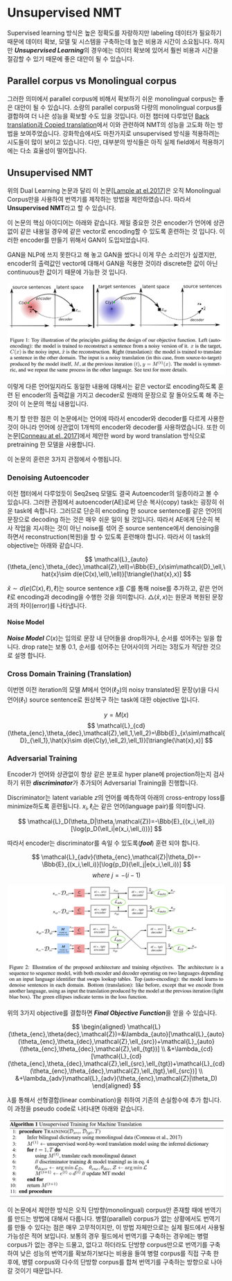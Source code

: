 # Unsupervised NMT

Supervised learning 방식은 높은 정확도를 자랑하지만 labeling 데이터가 필요하기 때문에 데이터 확보, 모델 및 시스템을 구축하는데 높은 비용과 시간이 소요됩니다. 하지만 ***Unsupervised Learning***의 경우에는 데이터 확보에 있어서 훨씬 비용과 시간을 절감할 수 있기 때문에 좋은 대안이 될 수 있습니다.

## Parallel corpus vs Monolingual corpus

그러한 의미에서 parallel corpus에 비해서 확보하기 쉬운 monolingual corpus는 좋은 대안이 될 수 있습니다. 소량의 parallel corpus와 다량의 monolingual corpus를 결합하여 더 나은 성능을 확보할 수도 있을 것입니다. 이전 챕터에 다루었던 [Back translation과 Copied translation](neural-machine-translation/mono.md)에서 이와 관련하여 NMT의 성능을 고도화 하는 방법을 보여주었습니다. 강화학습에서도 마찬가지로 unsupervised 방식을 적용하려는 시도들이 많이 보이고 있습니다. 다만, 대부분의 방식들은 아직 실제 field에서 적용하기에는 다소 효율성이 떨어집니다.

## Unsupervised NMT

위의 Dual Learning 논문과 달리 이 논문[\[Lample at el.2017\]](https://arxiv.org/pdf/1711.00043.pdf)은 오직 Monolingual Corpus만을 사용하여 번역기를 제작하는 방법을 제안하였습니다. 따라서 **Unsupervised NMT**라고 할 수 있습니다.

이 논문의 핵심 아이디어는 아래와 같습니다. 제일 중요한 것은 encoder가 언어에 상관 없이 같은 내용일 경우에 같은 vector로 encoding할 수 있도록 훈련하는 것 입니다. 이러한 encoder를 만들기 위해서 GAN이 도입되었습니다.

GAN을 NLP에 쓰지 못한다고 해 놓고 GAN을 썼다니 이게 무슨 소리인가 싶겠지만, encoder의 출력값인 vector에 대해서 GAN을 적용한 것이라 discrete한 값이 아닌 continuous한 값이기 때문에 가능한 것 입니다.

![](/assets/rl-unsupervised-nmt-3.png)

이렇게 다른 언어일지라도 동일한 내용에 대해서는 같은 vector로 encoding하도록 훈련 된 encoder의 출력값을 가지고 decoder로 원래의 문장으로 잘 돌아오도록 해 주는 것이 이 논문의 핵심 내용입니다.

특기 할 만한 점은 이 논문에서는 언어에 따라서 encoder와 decoder를 다르게 사용한 것이 아니라 언어에 상관없이 1개씩의 encoder와 decoder를 사용하였습니다. 또한 이 논문[[Conneau at el.,2017]](https://arxiv.org/pdf/1710.04087.pdf)에서 제안한 word by word translation 방식으로 pretraining 한 모델을 사용합니다.

이 논문의 훈련은 3가지 관점에서 수행됩니다.

### Denoising Autoencoder

이전 챕터에서 다루었듯이 Seq2seq 모델도 결국 Autoencoder의 일종이라고 볼 수 있습니다. 그러한 관점에서 autoencoder(AE)로써 단순 복사(copy) task는 굉장히 쉬운 task에 속합니다. 그러므로 단순히 encoding 한 source sentence를 같은 언어의 문장으로 decoding 하는 것은 매우 쉬운 일이 될 것입니다. 따라서 AE에게 단순히 복사 작업을 지시하는 것이 아닌 noise를 섞어 준 source sentence에서 denoising을 하면서 reconstruction(복원)을 할 수 있도록 훈련해야 합니다. 따라서 이 task의 objective는 아래와 같습니다.

$$
\mathcal{L}_{auto}(\theta_{enc},\theta_{dec},\mathcal{Z},\ell)=\Bbb{E}_{x\sim\mathcal{D}_\ell,\hat{x}\sim d(e(C(x),\ell),\ell)}[\triangle(\hat{x},x)]
$$

$\hat{x}\sim d(e(C(x),\ell),\ell)$는 source sentence $x$를 $C$를 통해 noise를 추가하고, 같은 언어 $\ell$로 encoding과 decoding을 수행한 것을 의미합니다. $\triangle(\hat{x},x)$는 원문과 복원된 문장과의 차이(error)를 나타냅니다.

#### Noise Model

***Noise Model*** $C(x)$는 임의로 문장 내 단어들을 drop하거나, 순서를 섞어주는 일을 합니다. drop rate는 보통 0.1, 순서를 섞어주는 단어사이의 거리는 3정도가 적당한 것으로 설명 합니다.

### Cross Domain Training (Translation)

이번엔 이전 iteration의 모델 $M$에서 언어($\ell_2$)의 noisy translated된 문장($y$)을 다시 언어($\ell_1$) source sentence로 원상복구 하는 task에 대한 objective 입니다.

$$
y=M(x)
$$
$$
\mathcal{L}_{cd}(\theta_{enc},\theta_{dec},\mathcal{Z},\ell_1,\ell_2)=\Bbb{E}_{x\sim\mathcal{D}_{\ell_1},\hat{x}\sim d(e(C(y),\ell_2),\ell_1)}[\triangle(\hat{x},x)]
$$

### Adversarial Training

Encoder가 언어와 상관없이 항상 같은 분포로 hyper plane에 projection하는지 검사하기 위한 ***discriminator***가 추가되어 Adversarial Training을 진행합니다. 

Discriminator는 latent variable $z$의 언어를 예측하여 아래의 cross-entropy loss를 minimize하도록 훈련됩니다. $x_i, \ell_i$는 같은 언어(language pair)를 의미합니다.

$$
\mathcal{L}_D(\theta_D|\theta,\mathcal{Z})=-\Bbb{E}_{(x_i,\ell_i)}[\log{p_D(\ell_i|e(x_i,\ell_i))}]
$$

따라서 encoder는 discriminator를 속일 수 있도록(***fool***) 훈련 되야 합니다.

$$
\mathcal{L}_{adv}(\theta_{enc},\mathcal{Z}|\theta_D)=-\Bbb{E}_{(x_i,\ell_i)}[\log{p_D}(\ell_j|e(x_i,\ell_i))]
$$
$$
where~j=-(i-1)
$$

![](/assets/rl-unsupervised-nmt-4.png)

위의 3가지 objective를 결합하면 ***Final Objective Function***을 얻을 수 있습니다.

$$
\begin{aligned}
\mathcal{L}(\theta_{enc},\theta{dec},\mathcal{Z})=&\lambda_{auto}[\mathcal{L}_{auto}(\theta_{enc},\theta_{dec},\mathcal{Z},\ell_{src})+\mathcal{L}_{auto}(\theta_{enc},\theta_{dec},\mathcal{Z},\ell_{tgt})] \\
&+\lambda_{cd}[\mathcal{L}_{cd}(\theta_{enc},\theta_{dec},\mathcal{Z},\ell_{src},\ell_{tgt})+\mathcal{L}_{cd}(\theta_{enc},\theta_{dec},\mathcal{Z},\ell_{tgt},\ell_{src})] \\
&+\lambda_{adv}\mathcal{L}_{adv}(\theta_{enc},\mathcal{Z}|\theta_D)
\end{aligned}
$$

$\lambda$를 통해서 선형결합(linear combination)을 취하여 기존의 손실함수에 추가 합니다. 이 과정을 pseudo code로 나타내면 아래와 같습니다.

![](/assets/rl-unsupervised-nmt-5.png)

이 논문에서 제안한 방식은 오직 단방향(monolingual) corpus만 존재할 때에 번역기를 만드는 방법에 대해서 다룹니다. 병렬(parallel) corpus가 없는 상황에서도 번역기를 만들 수 있다는 점은 매우 고무적이지만, 이 방법 자체만으로는 실제 필드에서 사용될 가능성은 적어 보입니다. 보통의 경우 필드에서 번역기를 구축하는 경우에는 병렬 corpus가 없는 경우는 드물고, 없다고 하더라도 단방향 corpus만으로 번역기를 구축하여 낮은 성능의 번역기를 확보하기보다는 비용을 들여 병렬 corpus를 직접 구축 한 후에, 병렬 corpus와 다수의 단방향 corpus를 합쳐 번역기를 구축하는 방향으로 나아갈 것이기 때문입니다.